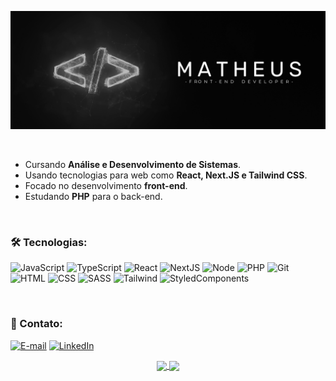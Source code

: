 ![Readme Github](/assets/bg.png "Readme Background")

<br/>

- Cursando **Análise e Desenvolvimento de Sistemas**.
- Usando tecnologias para web como **React, Next.JS e Tailwind CSS**.
- Focado no desenvolvimento **front-end**.
- Estudando **PHP** para o back-end.

<br />

### 🛠️ Tecnologias:
 
<div align="left">

![JavaScript](https://skillicons.dev/icons?i=js)
![TypeScript](https://skillicons.dev/icons?i=ts)
![React](https://skillicons.dev/icons?i=react)
![NextJS](https://skillicons.dev/icons?i=next)
![Node](https://skillicons.dev/icons?i=nodejs)
![PHP](https://skillicons.dev/icons?i=php)
![Git](https://skillicons.dev/icons?i=git)
![HTML](https://skillicons.dev/icons?i=html)
![CSS](https://skillicons.dev/icons?i=css)
![SASS](https://skillicons.dev/icons?i=sass)
![Tailwind](https://skillicons.dev/icons?i=tailwind)
![StyledComponents](https://skillicons.dev/icons?i=styledcomponents)

</div>

<br />

<div >
 
### 💬 Contato: 

[![E-mail](https://skillicons.dev/icons?i=gmail)](mailto:matheus7227@gmail.com)
[![LinkedIn](https://skillicons.dev/icons?i=linkedin)](https://www.linkedin.com/in/matheus-oliveira-monteiro/)

</div>

<div align="center">
  <a href="https://github.com/1maatheus/github-readme-stats">
    <img height=175 align="center" src="https://github-readme-stats.vercel.app/api?username=1maatheus&show_icons=true&theme=github_dark_dimmed" />
  </a>
  <a href="https://github.com/1maatheus/convoychat">
    <img height=175 align="center" src="https://github-readme-stats.vercel.app/api/top-langs?username=1maatheus&layout=compact&langs_count=8&card_width=320&theme=github_dark_dimmed" />
  </a>
</div>
